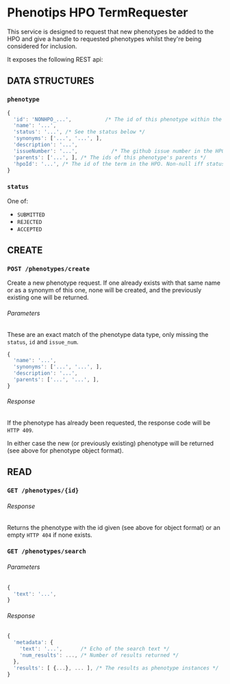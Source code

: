 Phenotips HPO TermRequester
===========================

This service is designed to request that new phenotypes be added to the HPO and give a handle
to requested phenotypes whilst they're being considered for inclusion.

It exposes the following REST api:

DATA STRUCTURES
---------------

### `phenotype`

```javascript
{
  'id': 'NONHPO_...',           /* The id of this phenotype within the request service */
  'name': '...',
  'status': '...', /* See the status below */
  'synonyms': ['...', '...', ],
  'description': '...',
  'issueNumber': '...',           /* The github issue number in the HPO's github */
  'parents': ['...', ], /* The ids of this phenotype's parents */
  'hpoId': '...', /* The id of the term in the HPO. Non-null iff status == ACCEPTED */
}
```

### `status`

One of:

- `SUBMITTED`
- `REJECTED`
- `ACCEPTED`

CREATE
------

### `POST /phenotypes/create`

Create a new phenotype request.
If one already exists with that same name or as a synonym of this one, none will be
created, and the previously existing one will be returned.

###### Parameters

These are an exact match of the phenotype data type, only missing the `status`, `id` and `issue_num`.

```javascript
{
  'name': '...',
  'synonyms': ['...', '...', ],
  'description': '...',
  'parents': ['...', '...', ],
}
```

###### Response

If the phenotype has already been requested, the response code will be `HTTP 409`.

In either case the new (or previously existing) phenotype will be returned
(see above for phenotype object format).

READ
----

### `GET /phenotypes/{id}`

###### Response

Returns the phenotype with the id given (see above for object format) or an empty `HTTP 404` if none exists.

### `GET /phenotypes/search`

###### Parameters

```javascript
{
  'text': '...',
}
```

###### Response

```javascript
{
  'metadata': {
    'text': '...',      /* Echo of the search text */
    'num_results': ..., /* Number of results returned */
  },
  'results': [ {...}, ... ], /* The results as phenotype instances */
}
```
